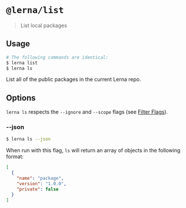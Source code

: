 # `@lerna/list`

> List local packages

## Usage

```sh
# The following commands are identical:
$ lerna list
$ lerna ls
```

List all of the public packages in the current Lerna repo.

## Options

`lerna ls` respects the `--ignore` and `--scope` flags (see [Filter Flags](https://www.npmjs.com/package/@lerna/filter-options)).

### --json

```sh
$ lerna ls --json
```

When run with this flag, `ls` will return an array of objects in the following format:

```json
[
  {
    "name": "package",
    "version": "1.0.0",
    "private": false
  }
]
```
